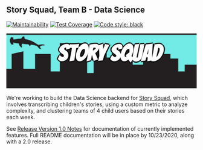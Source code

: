 ## Story Squad, Team B - Data Science
[![Maintainability](https://api.codeclimate.com/v1/badges/146d9feb7549b988077a/maintainability)](https://codeclimate.com/github/Lambda-School-Labs/Labs26-StorySquad-DS-TeamB/maintainability)
[![Test Coverage](https://api.codeclimate.com/v1/badges/146d9feb7549b988077a/test_coverage)](https://codeclimate.com/github/Lambda-School-Labs/Labs26-StorySquad-DS-TeamB/test_coverage)
[![Code style: black](https://img.shields.io/badge/code%20style-black-000000.svg)](https://github.com/psf/black)

![Story Squad Banner](assets/story_squad_banner.png)

We're working to build the Data Science backend for [Story Squad](https://www.storysquad.education/), which involves transcribing children's stories, using a custom metric to analyze complexity, and clustering teams of 4 child users based on their stories each week.

See [Release Version 1.0 Notes](https://github.com/Lambda-School-Labs/Labs26-StorySquad-DS-TeamB/releases/tag/v1.0) for documentation of currently implemented features. Full README documentation will be in place by 10/23/2020, along with a 2.0 release.
